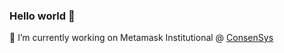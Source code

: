### Hello world 👋

🔭 I’m currently working on Metamask Institutional @ [ConsenSys](https://consensys.net/)  
